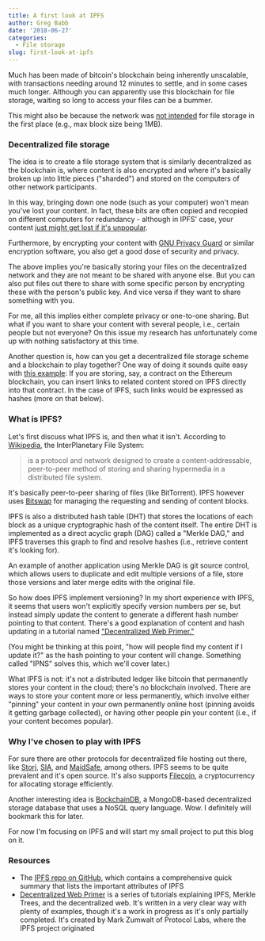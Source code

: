 ```yaml
---
title: A first look at IPFS
author: Greg Babb
date: '2018-06-27'
categories:
  - File storage
slug: first-look-at-ipfs
---
```


Much has been made of bitcoin's blockchain being inherently unscalable, with transactions needing around 12 minutes to settle, and in some cases much longer. Although you can apparently use this blockchain for file storage, waiting so long to access your files can be a bummer.

This might also be because the network was [not intended](https://bitcoin.stackexchange.com/questions/32253/how-does-a-blockchain-store-any-data) for file storage in the first place (e.g., max block size being 1MB).

### Decentralized file storage

The idea is to create a file storage system that is similarly decentralized as the blockchain is, where content is also encrypted and where it's basically broken up into little pieces ("sharded") and stored on the computers of other network participants.

In this way, bringing down one node (such as your computer) won't mean you've lost your content. In fact, these bits are often copied and recopied on different computers for redundancy - although in IPFS' case, your content [just might get lost if it's unpopular](https://groups.google.com/forum/#!topic/ipfs-users/J0ns9RVzQi4).

Furthermore, by encrypting your content with [GNU Privacy Guard](https://en.wikipedia.org/wiki/GNU_Privacy_Guard) or similar encryption software, you also get a good dose of security and privacy.

The above implies you're basically storing your files on the decentralized network and they are not meant to be shared with anyone else. But you can also put files out there to share with some specific person by encrypting these with the person's public key. And vice versa if they want to share something with you.

For me, all this implies either complete privacy or one-to-one sharing. But what if you want to share your content with several people, i.e., certain people but not everyone? On this issue my research has unfortunately come up with nothing satisfactory at this time.

Another question is, how can you get a decentralized file storage scheme and a blockchain to play together? One way of doing it sounds quite easy with [this example](https://ethereum.stackexchange.com/questions/7664/how-can-we-integrate-ipfs-with-ethereum-in-dapps): If you are storing, say, a contract on the Ethereum blockchain, you can insert links to related content stored on IPFS directly into that contract. In the case of IPFS, such links would be expressed as hashes (more on that below).

### What is IPFS?

Let's first discuss what IPFS is, and then what it isn't. According to [Wikipedia](https://en.wikipedia.org/wiki/InterPlanetary_File_System), the InterPlanetary File System:

> is a protocol and network designed to create a content-addressable, peer-to-peer method of storing and sharing hypermedia in a distributed file system.

It's basically peer-to-peer sharing of files (like BitTorrent). IPFS however uses [Bitswap](https://github.com/ipfs/go-ipfs/tree/master/exchange/bitswap) for managing the requesting and sending of content blocks.

IPFS is also a distributed hash table (DHT) that stores the locations of each block as a unique cryptographic hash of the content itself. The entire DHT is implemented as a direct acyclic graph (DAG) called a "Merkle DAG," and IPFS traverses this graph to find and resolve hashes (i.e., retrieve content it's looking for).

An example of another application using Merkle DAG is git source control, which allows users to duplicate and edit multiple versions of a file, store those versions and later merge edits with the original file.

So how does IPFS implement versioning? In my short experience with IPFS, it seems that users won't explicitly specify version numbers per se, but instead simply update the content to generate a different hash number pointing to that content. There's a good explanation of content and hash updating in a tutorial named ["Decentralized Web Primer."](https://flyingzumwalt.gitbooks.io/decentralized-web-primer/content/files-on-ipfs/lessons/add-and-retrieve-file-content.html)

(You might be thinking at this point, "how will people find my content if I update it?" as the hash pointing to your content will change. Something called "IPNS" solves this, which we'll cover later.)

What IPFS is not: it's not a distributed ledger like bitcoin that permanently stores your content in the cloud; there's no blockchain involved. There are ways to store your content more or less permanently, which involve either "pinning" your content in your own permanently online host (pinning avoids it getting garbage collected), or having other people pin your content (i.e., if your content becomes popular).

### Why I've chosen to play with IPFS

For sure there are other protocols for decentralized file hosting out there, like [Storj](https://storj.io/), [SIA](https://sia.tech/), and [MaidSafe](https://maidsafe.net/), among others. IPFS seems to be quite prevalent and it's open source. It's also supports [Filecoin](https://filecoin.io/), a cryptocurrency for allocating storage efficiently.

Another interesting idea is [BockchainDB](https://www.bigchaindb.com/), a MongoDB-based decentralized storage database that uses a NoSQL query language. Wow. I definitely will bookmark this for later.

For now I'm focusing on IPFS and will start my small project to put this blog on it.

### Resources

- The [IPFS repo on GitHub](https://github.com/ipfs/ipfs), which contains a comprehensive quick summary that lists the important attributes of IPFS
- [Decentralized Web Primer](https://legacy.gitbook.com/book/flyingzumwalt/decentralized-web-primer/details) is a series of tutorials explaining IPFS, Merkle Trees, and the decentralized web. It's written in a very clear way with plenty of examples, though it's a work in progress as it's only partially completed. It's created by Mark Zumwalt of Protocol Labs, where the IPFS project originated
